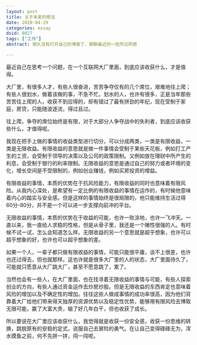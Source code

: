 ```yaml
---
layout: post
title: 关于未来的想法
date: 2020-04-29
categories: essay
dsid: 0027
tags: ["工作"]
abstract: 很久没有打开自己的博客了，聊聊最近的一些所见所想

---
```


最近自己在思考一个问题，在一个互联网大厂里面，到底应该收获什么，才是值得。

大厂里，有很多人才，有些人很奋进，苦苦争夺仅有的几个席位，艰难地往上爬；有些人很划水，做着该做的事，不急不忙。划水的人，也许有很多，正是当年那些苦苦往上爬的人，收获不到应得的，却有错过了最有拼劲的年纪，现在受制于家庭，房贷，只能随波逐流，得过且过。

往上爬，争夺的席位始终是有限，对于大部分人争夺战中的失利者，到底应该收获些什么，才值得呢。

我现在把手上做的事情的收益类型进行切分，可以分成两类，一类是有限收益，一类是无限收益。有限收益的意思就是做一件事情会受制于某些天花板，例如打工产生的工资，会受制于领导的决策以及公司的政策限制。又例如放在理财中所产生的利息，会受制于银行的利率限制。无限收益的意思是通过自己的努力或者环境的变化，增长空间是不受限制的，例如创业赚钱，例如买房投资的增益。

有限收益的事情，本质的优势在于抗风险能力，有限收益的同时也意味着有限风险。从我内心深处，是希望有一定比例的有限收益的事情在运作的，有时候他意味着内心的踏实与安全感。但是这样的事情始终是很局限的，他只能维持生活过得60分-80分，并不是一个可以进一步支撑向前冲的平台。

无限收益的事情，本质的优势在于收益的可能，也许一败涂地，也许一飞冲天。一直以来，我一直给人求稳的性格，但是从骨子里，我还是一个赌性很强的人。有时候不试一试，怎么会知道怎么样。无限收益的另一个意思就是超乎想象，也许可以超乎想象的好，也许也可以超乎想象的差。

如果一个人，一辈子都只做有限收益的事情，可能只能很平庸，谈不上很差，也许也还过得去，但也就那样。这也许就是很多大厂里的人的状态，大厂里面待久了，可能就只愿意从大厂跳大厂，甚至不愿意跳了，累了。

当然也会有一些人，在大厂里面，也在找寻着无限收益的事情与可能，有些人探索创业的方向，有些人通过资金运作去炒房炒股。但是无限收益的东西肯定也意味着风险的增加以及不确定性的增加。往往这些人做成事情的成功率很高，因为他们背靠着大厂给他们带来得天独厚的资源优势以及稳定性优势，能够用有限风险去博取无限可能，赢了大富大贵，输了好几年白干，但也收获了成长。

所以要说在大厂里应该收获什么，我觉得就是收获一份安全感，收获一份思维的转换，跳脱原有的安稳的定式，说服自己去冒险的勇气。在让自己变得碌碌无为，浑水摸鱼之前，何不先拼一拼，闯一闯呢。
